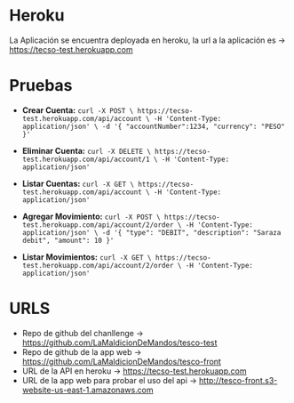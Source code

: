 # Heroku
La Aplicación se encuentra deployada en heroku, la url a la aplicación es -> https://tecso-test.herokuapp.com

# Pruebas

* **Crear Cuenta:** `curl -X POST \
                       https://tecso-test.herokuapp.com/api/account \
                       -H 'Content-Type: application/json' \
                       -d '{
                     	"accountNumber":1234,
                     	"currency": "PESO"
                     }'`
 
* **Eliminar Cuenta:** `curl -X DELETE \
                          https://tecso-test.herokuapp.com/api/account/1 \
                          -H 'Content-Type: application/json'`
                          
* **Listar Cuentas:** `curl -X GET \
                         https://tecso-test.herokuapp.com/api/account \
                         -H 'Content-Type: application/json'`
                       
* **Agregar Movimiento:** `curl -X POST \
                             https://tecso-test.herokuapp.com/api/account/2/order \
                             -H 'Content-Type: application/json' \
                             -d '{
                           	"type": "DEBIT",
                           	"description": "Saraza debit",
                           	"amount": 10
                           }'`
                         
* **Listar Movimientos:** `curl -X GET \
                             https://tecso-test.herokuapp.com/api/account/2/order \
                             -H 'Content-Type: application/json'`  

# URLS
* Repo de github del chanllenge -> https://github.com/LaMaldicionDeMandos/tesco-test
* Repo de github de la app web -> https://github.com/LaMaldicionDeMandos/tesco-front
* URL de la API en heroku -> https://tecso-test.herokuapp.com
* URL de la app web para probar el uso del api -> http://tesco-front.s3-website-us-east-1.amazonaws.com
